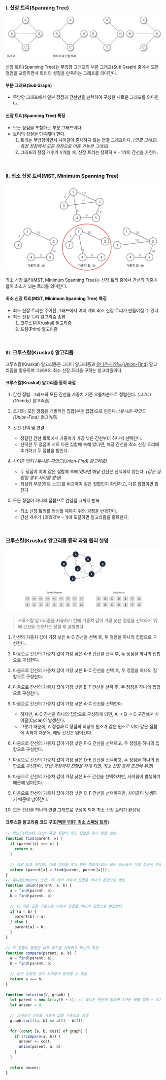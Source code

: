 ### I. 신장 트리(Spanning Tree)

![신장 트리](/assets/images/algorithm/graph/mst_spanning_tree.webp)

신장 트리(Spanning Tree)는 무방향 그래프의 부분 그래프(Sub Graph) 중에서 모든 정점을 포함하면서 트리의 성질을 만족하는 그래프를 의미한다.

#### 부분 그래프(Sub Graph)

- 무방향 그래프에서 일부 정점과 간선만을 선택하여 구성한 새로운 그래프를 의미한다.

#### 신장 트리(Spanning Tree) 특징

- 모든 정점을 포함하는 부분 그래프이다.
- 트리의 성질을 만족해야 한다.
  1. 트리는 무방향이면서 사이클이 존재하지 않는 연결 그래프이다. _(연결 그래프: 특정 정점에서 모든 정점으로 이동 가능한 그래프)_
  2. 그래프의 정점 개수가 V개일 때, 신장 트리는 정확히 V - 1개의 간선을 가진다.

<br />

### II. 최소 신장 트리(MST, Minimum Spanning Tree)

![최소 신장 트리](/assets/images/algorithm/graph/mst.webp)

최소 신장 트리(MST, Minimum Spanning Tree)는 신장 트리 중에서 간선의 가중치 합이 최소가 되는 트리를 의미한다.

#### 최소 신장 트리(MST, Minimum Spanning Tree) 특징

- 최소 신장 트리는 주어진 그래프에서 여러 개의 최소 신장 트리가 만들어질 수 있다.
- 최소 신장 트리 알고리즘 종류
  1. 크루스칼(Kruskal) 알고리즘
  2. 프림(Prim) 알고리즘

<br />

### III. 크루스칼(Kruskal) 알고리즘

크루스칼(Kruskal) 알고리즘은 그리디 알고리즘과 [유니온-파인드(Union-Find)](./union-find.md) 알고리즘을 활용하여 그래프의 최소 신장 트리를 구하는 알고리즘이다.

#### 크루스칼(Kruskal) 알고리즘 동작 과정

1. 간선 정렬: 그래프의 모든 간선을 가중치 기준 오름차순으로 정렬한다. _(그리디(Greedy) 알고리즘)_
2. 초기화: 모든 정점을 개별적인 집합(부분 집합)으로 만든다. _(유니온-파인드(Union-Find) 알고리즘)_
3. 간선 선택 및 연결

   - 정렬된 간선 목록에서 가중치가 가장 낮은 간선부터 하나씩 선택한다.
   - 선택한 두 정점이 서로 다른 집합에 속해 있다면, 해당 간선을 최소 신장 트리에 추가하고 두 집합을 합친다.

4. 사이클 방지 _(유니온-파인드(Union-Find) 알고리즘)_

   - 두 정점이 이미 같은 집합에 속해 있다면 해당 간선은 선택하지 않는다. _(같은 집합일 경우 사이클 발생)_
   - 최상위 부모(루트 노드)를 비교하여 같은 집합인지 확인하고, 다른 집합이면 합친다.

5. 모든 정점이 하나의 집합으로 연결될 때까지 반복
   - 최소 신장 트리를 형성할 때까지 위의 과정을 반복한다.
   - 간선 개수가 $(정점 개수 - 1)$에 도달하면 알고리즘을 종료한다.

<br />

### 크루스칼(Kruskal) 알고리즘 동작 과정 원리 설명

![최소 신장 트리](/assets/images/algorithm/graph/mst_kruskal_works.webp)

> 크루스칼 알고리즘을 사용하기 전에 가중치 값이 가장 낮은 정점을 선택하기 위해 간선을 오름차순 정렬 후 실행한다.

1. 간선의 가중치 값이 가장 낮은 A-D 간선을 선택 후, 두 정점을 하나의 집합으로 구성한다.
2. 다음으로 간선의 가중치 값이 가장 낮은 A-B 간선을 선택 후, 두 정점을 하나의 집합으로 구성한다.
3. 다음으로 간선의 가중치 값이 가장 낮은 B-C 간선을 선택 후, 두 정점을 하나의 집합으로 구성한다.
4. 다음으로 간선의 가중치 값이 가장 낮은 B-F 간선을 선택 후, 두 정점을 하나의 집합으로 구성한다.
5. 다음으로 간선의 가중치 값이 가장 낮은 A-C 간선을 선택한다.

   - 하지만, A-C 간선을 하나의 집합으로 구성하게 되면, A → B → C 구간에서 사이클(Cycle)이 발생한다.
   - 그렇기 때문에, A 정점과 C 정점의 최상위 원소가 같은 원소로 이미 같은 집합에 속하기 때문에, 해당 간선은 넘어간다.

6. 다음으로 간선의 가중치 값이 가장 낮은 F-G 간선을 선택하고, 두 정점을 하나의 집합으로 구성한다.
7. 다음으로 간선의 가중치 값이 가장 낮은 D-E 간선을 선택하고, 두 정점을 하나의 집합으로 구성한다. _(7번 과정까지 진행을 하게 되면, 최소 신장 트리 조건에 부합)_

8. 다음으로 간선의 가중치 값이 가장 낮은 E-F 간선을 선택하지만, 사이클이 발생하기 때문에 넘어간다.
9. 다음으로 간선의 가중치 값이 가장 낮은 C-F 간선을 선택하지만, 사이클이 발생하기 때문에 넘어간다.
10. 모든 간선을 하나의 연결 그래프로 구성이 되어 최소 신장 트리가 완성됨

#### 크루스칼 알고리즘 코드 구조([백준 1197. 최소 스패닝 트리](https://www.acmicpc.net/problem/1197))

```javascript
// 파인드(find) 연산: 특정 정점의 대표 정점을 찾기 위한 연산
function find(parent, x) {
  if (parent[x] === x) {
    return x;
  }

  // 경로 압축 최적화: 대표 정점을 찾기 위한 경로에 있는 모든 원소들이 직접 최상위 부모를 가리키도록 변경
  return (parent[x] = find(parent, parent[x]));
}
// 유니온(Union) 연산: 두 개의 서로서 집합을 하나의 집합으로 병합
function union(parent, a, b) {
  a = find(parent, a);
  b = find(parent, b);

  // 더 작은 값을 기준으로 서로서 집합을 하나의 집합으로 병합한다.
  if (a < b) {
    parent[b] = a;
  } else {
    parent[a] = b;
  }
}

// 두 집합이 동일한 대표 루트를 가리키고 있는지 확인
function compare(parent, a, b) {
  a = find(parent, a);
  b = find(parent, b);

  // 같은 집합일 경우 사이클이 발생할 수 있음
  return a === b;
}

function solution(V, graph) {
  let parent = new Array(V + 1); // 유니온 연산에 필요한 1차원 배열 정의 + 초기화는 자기 자신을 부모로 지정
  let answer = 0;

  // 그래프의 간선을 가중치 값을 기준으로 정렬
  graph.sort((a, b) => a[2] - b[2]);

  for (const [a, b, cost] of graph) {
    if (!compare(a, b)) {
      answer += cost;
      union(parent, a, b);
    }
  }

  return answer;
}
```
